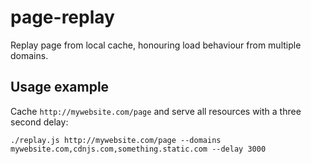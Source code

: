 # page-replay

Replay page from local cache, honouring load behaviour from multiple domains.

## Usage example

Cache `http://mywebsite.com/page` and serve all resources with a three second delay:

`./replay.js http://mywebsite.com/page --domains mywebsite.com,cdnjs.com,something.static.com --delay 3000`
